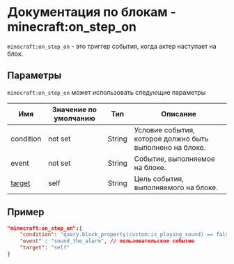 # Документация по блокам - minecraft:on_step_on

`minecraft:on_step_on` - это триггер события, когда актер наступает на блок.

## Параметры

`minecraft:on_step_on` может использовать следующие параметры

| Имя                                                 | Значение по умолчанию | Тип    | Описание                                                 |
|-----------------------------------------------------|-----------------------|--------|----------------------------------------------------------|
| condition                                           | not set               | String | Условие события, которое должно быть выполнено на блоке. |
| event                                               | not set               | String | Событие, выполняемое на блоке.                           |
| [target](../../Entity_JSON/Filters/Filters_List.md) | self                  | String | Цель события, выполняемого на блоке.                     |

## Пример

``` json
"minecraft:on_step_on":{
    "condition": "query.block_property(custom:is_playing_sound) == false", // пользовательское условие
    "event" : "sound_the_alarm", // пользовательское событие
    "target": "self"
}
```
